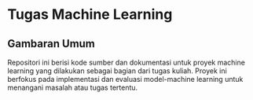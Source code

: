 # Tugas Machine Learning

## Gambaran Umum

Repositori ini berisi kode sumber dan dokumentasi untuk proyek machine learning yang dilakukan sebagai bagian dari tugas kuliah. Proyek ini berfokus pada implementasi dan evaluasi model-machine learning untuk menangani masalah atau tugas tertentu.

